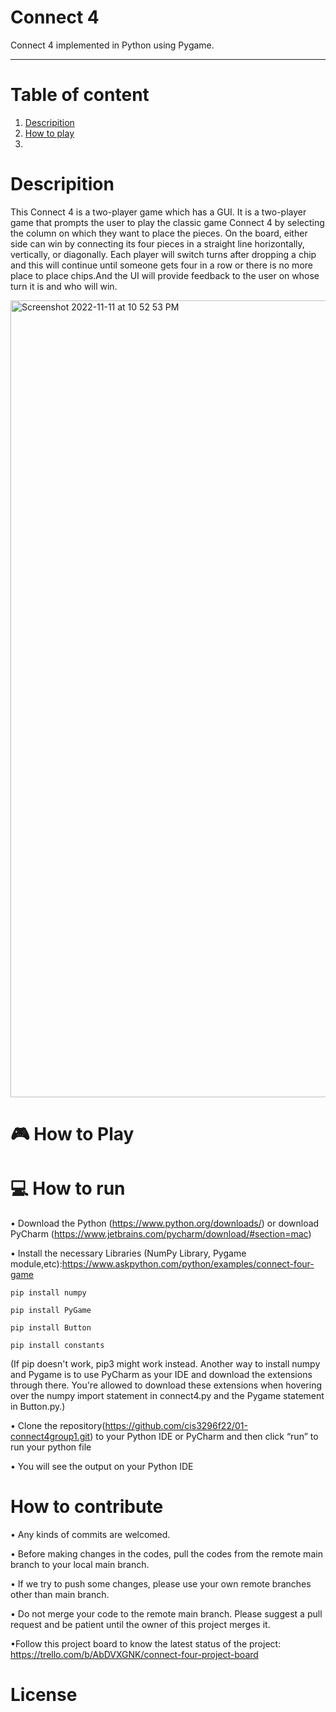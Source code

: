 

# Connect 4 


Connect 4 implemented in Python using Pygame.

-----------------------------------------------------------------------------------------------------------------------------------------------------------
# Table of content
1. [ Descripition](https://github.com/cis3296f22/01-connect4group1/blob/main/README.md#descripition) 
2. [ How to play](https://github.com/cis3296f22/01-connect4group1/blob/main/README.md#--how-to-play)      
3.


# Descripition 

This Connect 4 is a two-player game which has a GUI. It is a two-player game that prompts the user to play the classic game Connect 4 by selecting the column on which they want to place the pieces. On the board, either side can win by connecting its four pieces in a straight line horizontally, vertically, or diagonally. Each player will switch turns after dropping a chip and this will continue until someone gets four in a row or there is no more place to place chips.And the UI will provide feedback to the user on whose turn it is and who will win.


<img width="1275" alt="Screenshot 2022-11-11 at 10 52 53 PM" src="https://user-images.githubusercontent.com/64655186/201456421-1c3c1a7c-ede4-4b13-bebe-9c3873498b93.png">



# 🎮  How to Play






# 💻 How to run


•	Download the Python (https://www.python.org/downloads/) or download PyCharm (https://www.jetbrains.com/pycharm/download/#section=mac)

• Install the  necessary Libraries (NumPy Library, Pygame module,etc):https://www.askpython.com/python/examples/connect-four-game
  
   ```
   pip install numpy
   ```
   ``` 
   pip install PyGame
   ```
   ```
   pip install Button
   ```
   ```
   pip install constants
   ```

  (If pip doesn't work, pip3 might work instead. Another way to install numpy and Pygame is to use PyCharm as your IDE and download the extensions through there. You're allowed to download these extensions when hovering over the numpy import statement in connect4.py and the Pygame statement in Button.py.)

  
  
 • 	Clone the repository(https://github.com/cis3296f22/01-connect4group1.git) to your Python IDE or PyCharm and then click “run” to run  your python file 
  
 • You will see the output on your Python IDE
 



# How to contribute
•	Any kinds of commits are welcomed.

•	Before making changes in the codes, pull the codes from the remote main branch to your local main branch.

•	If we try to push some changes, please use your  own remote branches other than main branch.

•	Do not merge your code to the remote main branch. Please suggest a pull request and be patient until the owner of this project merges it.

•Follow this project board to know the latest status of the project: https://trello.com/b/AbDVXGNK/connect-four-project-board

# License 




